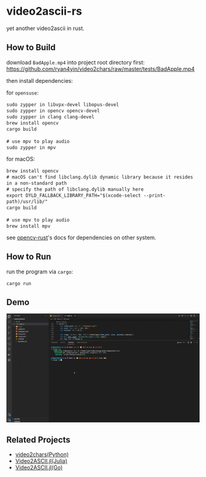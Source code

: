 # video2ascii-rs

yet another video2ascii in rust.

## How to Build

download `BadApple.mp4` into project root directory first: <https://github.com/ryan4yin/video2chars/raw/master/tests/BadApple.mp4>

then install dependencies:

for `opensuse`:

```shell
sudo zypper in libvpx-devel libopus-devel
sudo zypper in opencv opencv-devel
sudo zypper in clang clang-devel
brew install opencv
cargo build

# use mpv to play audio
sudo zypper in mpv
```

for macOS:

```shell
brew install opencv
# macOS can't find libclang.dylib dynamic library because it resides in a non-standard path
# specify the path of libclang.dylib manually here
export DYLD_FALLBACK_LIBRARY_PATH="$(xcode-select --print-path)/usr/lib/"
cargo build

# use mpv to play audio
brew install mpv
```

see [opencv-rust](https://github.com/twistedfall/opencv-rust#getting-opencv)'s docs for dependencies on other system.

## How to Run

run the program via `cargo`:

```shell
cargo run
```


## Demo

![](./badapple-demo.gif)


## Related Projects

- [video2chars(Python)](https://github.com/yuansuye/video2chars)
- [Video2ASCII.jl(Julia)](https://github.com/ryan4yin/Video2ASCII.jl)
- [Video2ASCII.jl(Go)](https://github.com/ryan4yin/Video2ascii)
